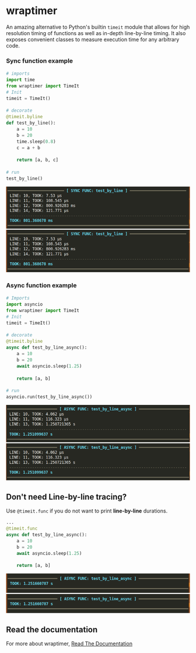 <!--
 Copyright (c) 2023 Anthony Mugendi
 
 This software is released under the MIT License.
 https://opensource.org/licenses/MIT
-->

# wraptimer
An amazing alternative to Python's builtin `timeit` module that allows for high resolution timing of functions as well as in-depth line-by-line timing. It also exposes convenient classes to measure execution time for any arbitrary code.

### Sync function example
```python
# imports
import time
from wraptimer import TimeIt
# Init
timeit = TimeIt()

# decorate
@timeit.byline
def test_by_line():
    a = 10
    b = 20
    time.sleep(0.8)
    c = a + b

    return [a, b, c]

# run
test_by_line()
```
![](docs/images/sync-screenshot.png) ![](images/sync-screenshot.png)



### Async function example
```python
# Imports
import asyncio
from wraptimer import TimeIt
# Init
timeit = TimeIt()

# decorate
@timeit.byline
async def test_by_line_async():
    a = 10
    b = 20
    await asyncio.sleep(1.25)

    return [a, b]

# run
asyncio.run(test_by_line_async()) 
```
![](docs/images/async-screenshot.png) ![](images/async-screenshot.png)


## Don't need Line-by-line tracing?

Use `@timeit.func` if you do not want to print **line-by-line** durations.

```python
...
@timeit.func
async def test_by_line_async():
    a = 10
    b = 20
    await asyncio.sleep(1.25)

    return [a, b]
```

![](docs/images/func-screenshot.png) ![](images/func-screenshot.png)


## Read the documentation
For more about wraptimer, [Read The Documentation](https://mugendi.github.io/wraptimer/)




